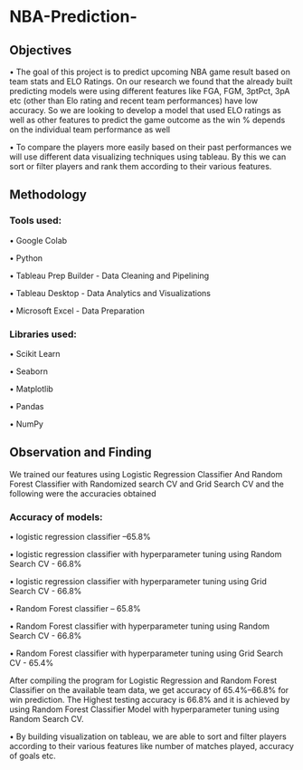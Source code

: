 # NBA-Prediction-

## Objectives

• The goal of this project is to predict upcoming NBA game result based on team stats
and ELO Ratings. On our research we found that the already built predicting models
were using different features like FGA, FGM, 3ptPct, 3pA etc (other than Elo rating
and recent team performances) have low accuracy. So we are looking to develop a
model that used ELO ratings as well as other features to predict the game outcome as
the win % depends on the individual team performance as well

• To compare the players more easily based on their past performances we will use
different data visualizing techniques using tableau. By this we can sort or filter
players and rank them according to their various features.

## Methodology 

### Tools used:

• Google Colab

• Python

• Tableau Prep Builder - Data Cleaning and Pipelining

• Tableau Desktop - Data Analytics and Visualizations

• Microsoft Excel - Data Preparation

### Libraries used:

• Scikit Learn

• Seaborn

• Matplotlib

• Pandas

• NumPy

## Observation and Finding

We trained our features using Logistic Regression Classifier And Random Forest 
Classifier with Randomized search CV and Grid Search CV and the following were the 
accuracies obtained

### Accuracy of models:

• logistic regression classifier –65.8%

• logistic regression classifier with hyperparameter tuning using Random Search CV - 66.8%

• logistic regression classifier with hyperparameter tuning using Grid Search CV - 66.8%

• Random Forest classifier – 65.8%

• Random Forest classifier with hyperparameter tuning using Random Search CV - 66.8%

• Random Forest classifier with hyperparameter tuning using Grid Search CV - 65.4%

After compiling the program for Logistic Regression and Random Forest Classifier on 
the available team data, we get accuracy of 65.4%–66.8% for win prediction. The 
Highest testing accuracy is 66.8% and it is achieved by using Random Forest 
Classifier Model with hyperparameter tuning using Random Search CV.

• By building visualization on tableau, we are able to sort and filter players according 
to their various features like number of matches played, accuracy of goals etc. 
